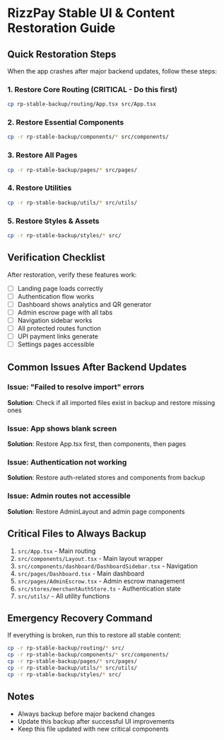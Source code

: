 
# RizzPay Stable UI & Content Restoration Guide

## Quick Restoration Steps

When the app crashes after major backend updates, follow these steps:

### 1. Restore Core Routing (CRITICAL - Do this first)
```bash
cp rp-stable-backup/routing/App.tsx src/App.tsx
```

### 2. Restore Essential Components
```bash
cp -r rp-stable-backup/components/* src/components/
```

### 3. Restore All Pages
```bash
cp -r rp-stable-backup/pages/* src/pages/
```

### 4. Restore Utilities
```bash
cp -r rp-stable-backup/utils/* src/utils/
```

### 5. Restore Styles & Assets
```bash
cp -r rp-stable-backup/styles/* src/
```

## Verification Checklist

After restoration, verify these features work:

- [ ] Landing page loads correctly
- [ ] Authentication flow works
- [ ] Dashboard shows analytics and QR generator
- [ ] Admin escrow page with all tabs
- [ ] Navigation sidebar works
- [ ] All protected routes function
- [ ] UPI payment links generate
- [ ] Settings pages accessible

## Common Issues After Backend Updates

### Issue: "Failed to resolve import" errors
**Solution**: Check if all imported files exist in backup and restore missing ones

### Issue: App shows blank screen
**Solution**: Restore App.tsx first, then components, then pages

### Issue: Authentication not working
**Solution**: Restore auth-related stores and components from backup

### Issue: Admin routes not accessible
**Solution**: Restore AdminLayout and admin page components

## Critical Files to Always Backup

1. `src/App.tsx` - Main routing
2. `src/components/Layout.tsx` - Main layout wrapper
3. `src/components/dashboard/DashboardSidebar.tsx` - Navigation
4. `src/pages/Dashboard.tsx` - Main dashboard
5. `src/pages/AdminEscrow.tsx` - Admin escrow management
6. `src/stores/merchantAuthStore.ts` - Authentication state
7. `src/utils/` - All utility functions

## Emergency Recovery Command

If everything is broken, run this to restore all stable content:
```bash
cp -r rp-stable-backup/routing/* src/
cp -r rp-stable-backup/components/* src/components/
cp -r rp-stable-backup/pages/* src/pages/
cp -r rp-stable-backup/utils/* src/utils/
cp -r rp-stable-backup/styles/* src/
```

## Notes

- Always backup before major backend changes
- Update this backup after successful UI improvements
- Keep this file updated with new critical components

